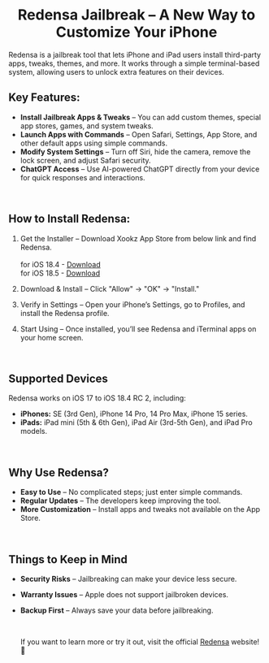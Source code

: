 <div align="center">

# Redensa Jailbreak – A New Way to Customize Your iPhone

</div>

Redensa is a jailbreak tool that lets iPhone and iPad users install third-party apps, tweaks, themes, and more. It works through a simple terminal-based system, allowing users to unlock extra features on their devices.

## Key Features:

- <b>Install Jailbreak Apps & Tweaks</b> – You can add custom themes, special app stores, games, and system tweaks.
- <b>Launch Apps with Commands</b> – Open Safari, Settings, App Store, and other default apps using simple commands.
- <b>Modify System Settings</b> – Turn off Siri, hide the camera, remove the lock screen, and adjust Safari security.
- <b>ChatGPT Access</b> – Use AI-powered ChatGPT directly from your device for quick responses and interactions.

<br>

## How to Install Redensa:

1. Get the Installer – Download Xookz App Store  from below link and find Redensa.<br><br> 
for iOS 18.4 - <a href="http://redensa.com/install/18-4/redensa/"><u>Download</u></a><br> 
for iOS 18.5 - <a href="http://redensa.com/install/18-5/redensa/"><u>Download</u></a>

2. Download & Install – Click "Allow" → "OK" → "Install."

3. Verify in Settings – Open your iPhone’s Settings, go to Profiles, and install the Redensa profile.

4. Start Using – Once installed, you’ll see Redensa and iTerminal apps on your home screen.

<br>

## Supported Devices

Redensa works on iOS 17 to iOS 18.4 RC 2, including:

- <b>iPhones:</b> SE (3rd Gen), iPhone 14 Pro, 14 Pro Max, iPhone 15 series.
- <b>iPads:</b> iPad mini (5th & 6th Gen), iPad Air (3rd-5th Gen), and iPad Pro models.

<br>

## Why Use Redensa?

- <b>Easy to Use</b> – No complicated steps; just enter simple commands.
- <b>Regular Updates</b> – The developers keep improving the tool.
- <b>More Customization</b> – Install apps and tweaks not available on the App Store.

<br>

## Things to Keep in Mind

- <b>Security Risks</b> – Jailbreaking can make your device less secure.
- <b>Warranty Issues</b> – Apple does not support jailbroken devices.
- <b>Backup First</b> – Always save your data before jailbreaking.

  <br>

  If you want to learn more or try it out, visit the official <a href="https://redensa.com/"><u>Redensa</u></a> website! 🚀
